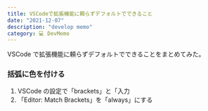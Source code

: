 ```yaml
---
title: VSCodeで拡張機能に頼らずデフォルトでできること
date: "2021-12-07"
description: "develop memo"
category: 💻 DevMemo
---
```


VSCode で拡張機能に頼らずデフォルトでできることをまとめてみた。

### 括弧に色を付ける

1. VSCode の設定で「brackets」と「入力
2. 「Editor: Match Brackets」を「always」にする
